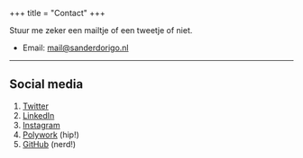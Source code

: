+++
title = "Contact"
+++

Stuur me zeker een mailtje of een tweetje of niet. 

* Email: [mail@sanderdorigo.nl](mailto:mail@sanderdorigo.nl)

---

## Social media

1. [Twitter](https://twitter.com/SanderDorigo)
2. [LinkedIn](https://www.linkedin.com/in/sanderdorigo/)
3. [Instagram](https://www.instagram.com/sander.dorigo/)
4. [Polywork](https://www.polywork.com/sdx) (hip!)
5. [GitHub](https://github.com/SDx3/) (nerd!)